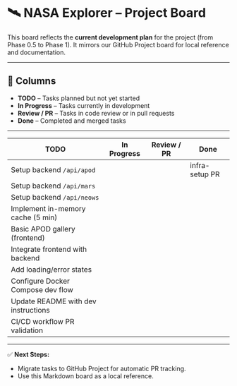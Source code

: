 

# 🛰 NASA Explorer – Project Board

This board reflects the **current development plan** for the project (from Phase 0.5 to Phase 1).
It mirrors our GitHub Project board for local reference and documentation.

---

## 🔹 Columns

- **TODO** – Tasks planned but not yet started
- **In Progress** – Tasks currently in development
- **Review / PR** – Tasks in code review or in pull requests
- **Done** – Completed and merged tasks

---

| TODO                              | In Progress         | Review / PR         | Done               |
|-----------------------------------|-------------------|--------------------|-------------------|
| Setup backend `/api/apod`          |                   |                    | infra-setup PR    |
| Setup backend `/api/mars`          |                   |                    |                   |
| Setup backend `/api/neows`         |                   |                    |                   |
| Implement in-memory cache (5 min)  |                   |                    |                   |
| Basic APOD gallery (frontend)      |                   |                    |                   |
| Integrate frontend with backend    |                   |                    |                   |
| Add loading/error states           |                   |                    |                   |
| Configure Docker Compose dev flow  |                   |                    |                   |
| Update README with dev instructions|                   |                    |                   |
| CI/CD workflow PR validation       |                   |                    |                   |

---

✅ **Next Steps:**
- Migrate tasks to GitHub Project for automatic PR tracking.
- Use this Markdown board as a local reference.